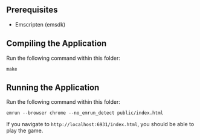 ## Prerequisites
- Emscripten (emsdk)

## Compiling the Application
Run the following command within this folder:
```
make
```

## Running the Application
Run the following command within this folder:
```
emrun --browser chrome --no_emrun_detect public/index.html
```

If you navigate to `http://localhost:6931/index.html`, you should be able to play the game.

